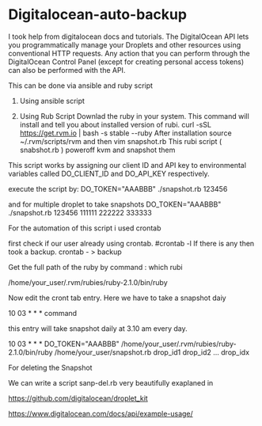 # Digitalocean-auto-backup
 I took help from digitalocean docs and tutorials.
 The DigitalOcean API lets you programmatically manage your Droplets and other resources using conventional HTTP requests. Any       action that you can perform through the DigitalOcean Control Panel (except for creating personal access tokens) can also be performed with the API.

This can be done via ansible and ruby script

1. Using ansible script



2. Using Rub Script
Downlad the ruby in your system.
This command will install and tell you about installed version of rubi.
curl -sSL https://get.rvm.io | bash -s stable --ruby
After installation
source ~/.rvm/scripts/rvm
and then vim snapshot.rb
This rubi script ( snabshot.rb ) poweroff kvm and snapshot them

This script works by assigning our client ID and API key to environmental variables called DO_CLIENT_ID and DO_API_KEY respectively.

execute the script by:
DO_TOKEN="AAABBB" ./snapshot.rb 123456

and for multiple droplet to take snapshots
DO_TOKEN="AAABBB" ./snapshot.rb 123456 111111 222222 333333

 For the automation of this script i used crontab

first check if our user already using crontab.
#crontab -l
If there is any then took a backup.
 crontab -  > backup

Get the full path of the ruby by command :
which rubi

/home/your_user/.rvm/rubies/ruby-2.1.0/bin/ruby

Now edit the cront tab entry.
Here we have to take a snapshot daiy

10 03 * * * command

this entry will take snapshot daily at 3.10 am every day.

 10 03 * * *  DO_TOKEN="AAABBB" /home/your_user/.rvm/rubies/ruby-2.1.0/bin/ruby /home/your_user/snapshot.rb drop_id1 drop_id2 ... drop_idx

For deleting the Snapshot

We can write a script sanp-del.rb
very beautifully exaplaned in 

https://github.com/digitalocean/droplet_kit

https://www.digitalocean.com/docs/api/example-usage/



